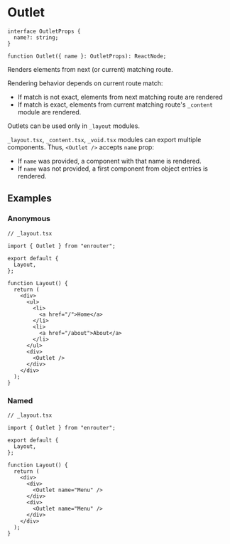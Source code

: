 # Outlet

```tsx
interface OutletProps {
  name?: string;
}

function Outlet({ name }: OutletProps): ReactNode;
```

Renders elements from next (or current) matching route.

Rendering behavior depends on current route match:

- If match is not exact, elements from next matching route are rendered
- If match is exact, elements from current matching route's `_content` module
  are rendered.

Outlets can be used only in `_layout` modules.

`_layout.tsx`, `_content.tsx`, `_void.tsx` modules can export multiple
components. Thus, `<Outlet />` accepts `name` prop:

- If `name` was provided, a component with that name is rendered.
- If `name` was not provided, a first component from object entries is rendered.

## Examples

### Anonymous

```tsx
// _layout.tsx

import { Outlet } from "enrouter";

export default {
  Layout,
};

function Layout() {
  return (
    <div>
      <ul>
        <li>
          <a href="/">Home</a>
        </li>
        <li>
          <a href="/about">About</a>
        </li>
      </ul>
      <div>
        <Outlet />
      </div>
    </div>
  );
}
```

### Named

```tsx
// _layout.tsx

import { Outlet } from "enrouter";

export default {
  Layout,
};

function Layout() {
  return (
    <div>
      <div>
        <Outlet name="Menu" />
      </div>
      <div>
        <Outlet name="Menu" />
      </div>
    </div>
  );
}
```
